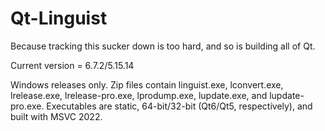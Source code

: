 Qt-Linguist
===========
Because tracking this sucker down is too hard, and so is building all of Qt.

Current version = 6.7.2/5.15.14

Windows releases only. Zip files contain linguist.exe, lconvert.exe, lrelease.exe, lrelease-pro.exe, lprodump.exe, lupdate.exe, and lupdate-pro.exe. Executables are static, 64-bit/32-bit (Qt6/Qt5, respectively), and built with MSVC 2022.
